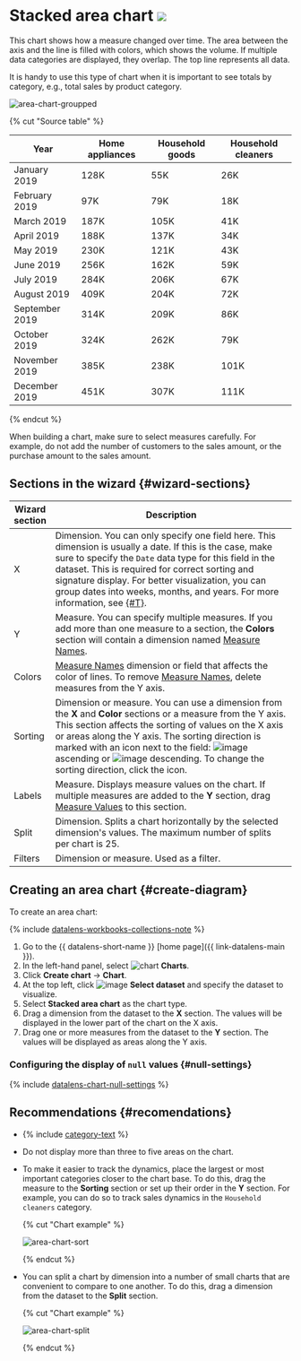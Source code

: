 # Stacked area chart ![](../../_assets/datalens/area.svg)

This chart shows how a measure changed over time. The area between the axis and the line is filled with colors, which shows the volume. If multiple data categories are displayed, they overlap. The top line represents all data.

It is handy to use this type of chart when it is important to see totals by category, e.g., total sales by product category.

![area-chart-groupped](../../_assets/datalens/visualization-ref/area-chart/area-chart-groupped.png)

{% cut "Source table" %}

| Year | Home appliances | Household goods | Household cleaners |
----- | ---------| ---------- | ----------
| January 2019 | 128K | 55K | 26K |
| February 2019 | 97K | 79K | 18K |
| March 2019 | 187K | 105K | 41K |
| April 2019 | 188K | 137K | 34K |
| May 2019 | 230K | 121K | 43K |
| June 2019 | 256K | 162K | 59K |
| July 2019 | 284K | 206K | 67K |
| August 2019 | 409K | 204K | 72K |
| September 2019 | 314K | 209K | 86K |
| October 2019 | 324K | 262K | 79K |
| November 2019 | 385K | 238K | 101K |
| December 2019 | 451K | 307K | 111K |

{% endcut %}

When building a chart, make sure to select measures carefully. For example, do not add the number of customers to the sales amount, or the purchase amount to the sales amount.

## Sections in the wizard {#wizard-sections}

| Wizard<br/> section | Description |
----- | ----
| X | Dimension. You can only specify one field here. This dimension is usually a date. If this is the case, make sure to specify the `Date` data type for this field in the dataset. This is required for correct sorting and signature display. For better visualization, you can group dates into weeks, months, and years. For more information, see [{#T}](../concepts/chart/settings.md#field-settings). |
| Y | Measure. You can specify multiple measures. If you add more than one measure to a section, the **Colors** section will contain a dimension named [Measure Names](../concepts/chart/measure-values.md). |
| Colors | [Measure Names](../concepts/chart/measure-values.md) dimension or field that affects the color of lines. To remove [Measure Names](../concepts/chart/measure-values.md), delete measures from the Y axis. |
| Sorting | Dimension or measure. You can use a dimension from the **X** and **Color** sections or a measure from the Y axis. This section affects the sorting of values on the X axis or areas along the Y axis. The sorting direction is marked with an icon next to the field: ![image](../../_assets/console-icons/bars-ascending-align-left.svg) ascending or ![image](../../_assets/console-icons/bars-descending-align-left.svg) descending. To change the sorting direction, click the icon. |
| Labels | Measure. Displays measure values on the chart. If multiple measures are added to the **Y** section, drag [Measure Values](../concepts/chart/measure-values.md) to this section. |
| Split | Dimension. Splits a chart horizontally by the selected dimension's values. The maximum number of splits per chart is 25. |
| Filters | Dimension or measure. Used as a filter. |

## Creating an area chart {#create-diagram}

To create an area chart:


{% include [datalens-workbooks-collections-note](../../_includes/datalens/operations/datalens-workbooks-collections-note-step4.md) %}


1. Go to the {{ datalens-short-name }} [home page]({{ link-datalens-main }}).
1. In the left-hand panel, select ![chart](../../_assets/console-icons/chart-column.svg) **Charts**.
1. Click **Create chart** → **Chart**.
1. At the top left, click ![image](../../_assets/console-icons/circles-intersection.svg) **Select dataset** and specify the dataset to visualize.
1. Select **Stacked area chart** as the chart type.
1. Drag a dimension from the dataset to the **X** section. The values will be displayed in the lower part of the chart on the X axis.
1. Drag one or more measures from the dataset to the **Y** section. The values will be displayed as areas along the Y axis.

### Configuring the display of `null` values {#null-settings}

{% include [datalens-chart-null-settings](../../_includes/datalens/datalens-chart-null-settings.md) %}

## Recommendations {#recomendations}

* {% include [category-text](../../_includes/datalens/datalens-category-text.md) %}
* Do not display more than three to five areas on the chart.
* To make it easier to track the dynamics, place the largest or most important categories closer to the chart base. To do this, drag the measure to the **Sorting** section or set up their order in the **Y** section. For example, you can do so to track sales dynamics in the `Household cleaners` category.

   {% cut "Chart example" %}

   ![area-chart-sort](../../_assets/datalens/visualization-ref/area-chart/area-chart-sort.png)

   {% endcut %}

* You can split a chart by dimension into a number of small charts that are convenient to compare to one another. To do this, drag a dimension from the dataset to the **Split** section.

   {% cut "Chart example" %}

   ![area-chart-split](../../_assets/datalens/visualization-ref/area-chart/area-chart-split.png)

   {% endcut %}
